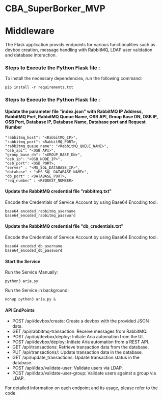 # CBA_SuperBorker_MVP

# Middleware
The Flask application provids endpoints for various functionalities such as devbox creation, message handling with RabbitMQ, LDAP user validation and database interaction.

### Steps to Execute the Python Flask file :
To install the necessary dependencies, run the following command:

    pip install -r requirements.txt
    
### Steps to Execute the Python Flask file :

#### Update the parameter file "index.json" with RabbitMQ IP Address, RabbitMQ Port, RabbitMQ Queue Name, OSB API, Group Base DN, OSB IP, OSB Port, Database IP, Database Name, Database port and Request Number 

    "rabbitmq_host": "<RabbitMQ_IP>",
    "rabbitmq_port": <RabbitMQ_PORT>,
    "rabbitmq_queue_name": "<RabbitMQ_QUEUE_NAME>",
    "osb_api": "<OSB API>",
    "group_base_dn": "<GROUP_BASE_DN>",
    "osb_ip": "<OSB_NODE_IP>",
    "osb_port": <OSB_PORT>,
    "server" : "<MS_SQL_DATABASE_IP>",
    "database" : "<MS_SQL_DATABASE_NAME>",
    "db_port" : <DATABASE_PORT>,
    "req_number" : <REQUEST_NUMBER>

#### Update the RabbitMQ credential file "rabbitmq.txt"
Encode the Credentials of Service Account by using Base64 Encoding tool.

    base64_encoded_rabbitmq_username
    base64_encoded_rabbitmq_password

#### Update the RabbitMQ credential file "db_credentials.txt"
Encode the Credentials of Service Account by using Base64 Encoding tool.

    base64_encoded_db_username
    base64_encoded_db_password

#### Start the Service 
Run the Service Manually:

    python3 aria.py

Run the Service in background:

    nohup python3 aria.py &

#### API EndPoints 
- POST /api/devbox/create: Create a devbox with the provided JSON data.
- GET /api/rabbitmq-transaction: Receive messages from RabbitMQ.
- POST /api/ui/devbox/deploy: Initiate Aria automation from the UI.
- POST /api/devbox/deploy: Initiate Aria automation from a REST API.
- GET /api/transactions: Retrieve transaction data from the database.
- PUT /api/transactions/<id>: Update transaction data in the database.
- GET /api/update_transactions: Update transaction status in the database.
- POST /api/ldap/validate-user: Validate users via LDAP.
- POST /api/ldap/validate-user-group: Validate users against a group via LDAP.
  
For detailed information on each endpoint and its usage, please refer to the code. 
